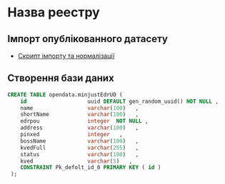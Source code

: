 # Назва реестру

## Імпорт опублікованного датасету

- [Скрипт імпорту та нормалізації](/путь/від/корня)

## Створення бази даних

```sql
CREATE TABLE opendata.minjustEdrUO (
    id                   uuid DEFAULT gen_random_uuid() NOT NULL ,
    name                 varchar(100)   ,
    shortName            varchar(100)   ,
    edrpou               integer  NOT NULL ,
    address              varchar(100)   ,
    pinxed               integer   ,
    bossName             varchar(100)   ,
    kvedFull             varchar(255)   ,
    status               varchar(100)   ,
    kved                 varchar(5)   ,
    CONSTRAINT Pk_defolt_id_0 PRIMARY KEY ( id )
 );
```